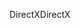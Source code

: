 <span data-ttu-id="c95c0-101">DirectX</span><span class="sxs-lookup"><span data-stu-id="c95c0-101">DirectX</span></span>